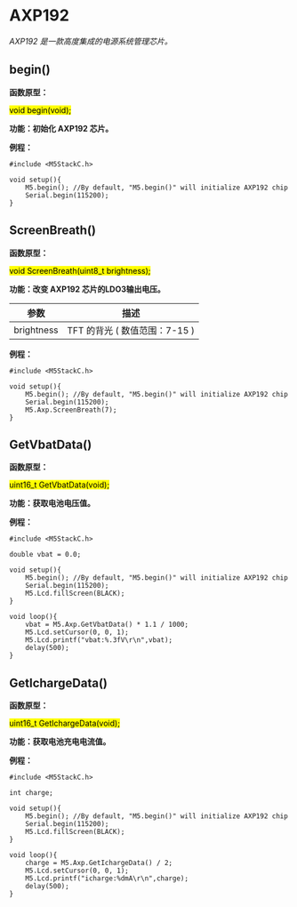 # AXP192

*AXP192 是一款高度集成的电源系统管理芯片。*

## begin()

**函数原型：**

<mark>void begin(void);</mark>

**功能：初始化 AXP192 芯片。**

**例程：**
```arduino
#include <M5StackC.h>

void setup(){
    M5.begin(); //By default, "M5.begin()" will initialize AXP192 chip
    Serial.begin(115200);
}
```

## ScreenBreath()

**函数原型：**

<mark>void ScreenBreath(uint8_t brightness);</mark>

**功能：改变 AXP192 芯片的LDO3输出电压。**

| 参数 | 描述 |
| --- | --- |
| brightness | TFT 的背光 ( 数值范围：7-15 ) |

**例程：**
```arduino
#include <M5StackC.h>

void setup(){
    M5.begin(); //By default, "M5.begin()" will initialize AXP192 chip
    Serial.begin(115200);
    M5.Axp.ScreenBreath(7);
}
```

## GetVbatData()

**函数原型：**

<mark>uint16_t GetVbatData(void);</mark>

**功能：获取电池电压值。**

**例程：**
```arduino
#include <M5StackC.h>

double vbat = 0.0;

void setup(){
    M5.begin(); //By default, "M5.begin()" will initialize AXP192 chip
    Serial.begin(115200);
    M5.Lcd.fillScreen(BLACK);
}

void loop(){
    vbat = M5.Axp.GetVbatData() * 1.1 / 1000;
    M5.Lcd.setCursor(0, 0, 1);
    M5.Lcd.printf("vbat:%.3fV\r\n",vbat); 
    delay(500);
}
```

## GetIchargeData()

**函数原型：**

<mark>uint16_t GetIchargeData(void);</mark>

**功能：获取电池充电电流值。**

**例程：**
```arduino
#include <M5StackC.h>

int charge;

void setup(){
    M5.begin(); //By default, "M5.begin()" will initialize AXP192 chip
    Serial.begin(115200);
    M5.Lcd.fillScreen(BLACK);
}

void loop(){
    charge = M5.Axp.GetIchargeData() / 2;
    M5.Lcd.setCursor(0, 0, 1);
    M5.Lcd.printf("icharge:%dmA\r\n",charge);
    delay(500);
}
```